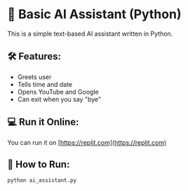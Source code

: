 # 🧠 Basic AI Assistant (Python)

This is a simple text-based AI assistant written in Python.

## 🛠 Features:
- Greets user
- Tells time and date
- Opens YouTube and Google
- Can exit when you say "bye"

## 💻 Run it Online:
You can run it on [https://replit.com](https://replit.com)

## 🧪 How to Run:
```bash
python ai_assistant.py
